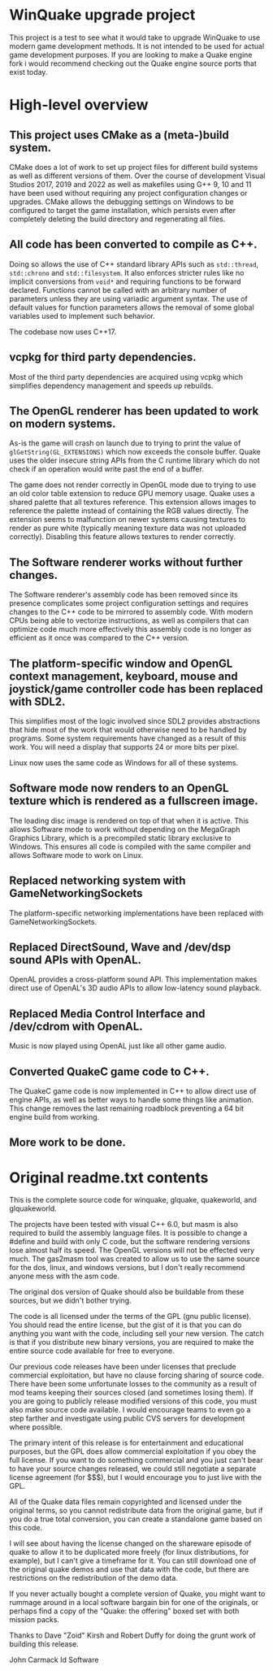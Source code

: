 # WinQuake upgrade project

This project is a test to see what it would take to upgrade WinQuake to use modern game development methods.
It is not intended to be used for actual game development purposes.
If you are looking to make a Quake engine fork i would recommend checking out the Quake engine source ports that exist today.

# High-level overview

## This project uses CMake as a (meta-)build system.

CMake does a lot of work to set up project files for different build systems as well as different versions of them.
Over the course of development Visual Studios 2017, 2019 and 2022 as well as makefiles using G++ 9, 10 and 11 have been used without requiring any project configuration changes or upgrades.
CMake allows the debugging settings on Windows to be configured to target the game installation, which persists even after completely deleting the build directory and regenerating all files.

## All code has been converted to compile as C++.

Doing so allows the use of C++ standard library APIs such as `std::thread`, `std::chrono` and `std::filesystem`.
It also enforces stricter rules like no implicit conversions from `void*` and requiring functions to be forward declared.
Functions cannot be called with an arbitrary number of parameters unless they are using variadic argument syntax.
The use of default values for function parameters allows the removal of some global variables used to implement such behavior.

The codebase now uses C++17.

## vcpkg for third party dependencies.

Most of the third party dependencies are acquired using vcpkg which simplifies dependency management and speeds up rebuilds.

## The OpenGL renderer has been updated to work on modern systems.

As-is the game will crash on launch due to trying to print the value of `glGetString(GL_EXTENSIONS)` which now exceeds the console buffer.
Quake uses the older insecure string APIs from the C runtime library which do not check if an operation would write past the end of a buffer.

The game does not render correctly in OpenGL mode due to trying to use an old color table extension to reduce GPU memory usage.
Quake uses a shared palette that all textures reference. This extension allows images to reference the palette instead of containing the RGB values directly.
The extension seems to malfunction on newer systems causing textures to render as pure white (typically meaning texture data was not uploaded correctly).
Disabling this feature allows textures to render correctly.

## The Software renderer works without further changes.

The Software renderer's assembly code has been removed since its presence complicates some project configuration settings and requires changes to the C++ code to be mirrored to assembly code.
With modern CPUs being able to vectorize instructions, as well as compilers that can optimize code much more effectively this assembly code is no longer as efficient as it once was compared to the C++ version.

## The platform-specific window and OpenGL context management, keyboard, mouse and joystick/game controller code has been replaced with SDL2.

This simplifies most of the logic involved since SDL2 provides abstractions that hide most of the work that would otherwise need to be handled by programs.
Some system requirements have changed as a result of this work. You will need a display that supports 24 or more bits per pixel.

Linux now uses the same code as Windows for all of these systems.

## Software mode now renders to an OpenGL texture which is rendered as a fullscreen image.

The loading disc image is rendered on top of that when it is active.
This allows Software mode to work without depending on the MegaGraph Graphics Library, which is a precompiled static library exclusive to Windows.
This ensures all code is compiled with the same compiler and allows Software mode to work on Linux.

## Replaced networking system with GameNetworkingSockets

The platform-specific networking implementations have been replaced with GameNetworkingSockets.

## Replaced DirectSound, Wave and /dev/dsp sound APIs with OpenAL.

OpenAL provides a cross-platform sound API. This implementation makes direct use of OpenAL's 3D audio APIs to allow low-latency sound playback.

## Replaced Media Control Interface and /dev/cdrom with OpenAL.

Music is now played using OpenAL just like all other game audio.

## Converted QuakeC game code to C++.

The QuakeC game code is now implemented in C++ to allow direct use of engine APIs, as well as better ways to handle some things like animation.
This change removes the last remaining roadblock preventing a 64 bit engine build from working.

## More work to be done.

# Original readme.txt contents

This is the complete source code for winquake, glquake, quakeworld, and 
glquakeworld.

The projects have been tested with visual C++ 6.0, but masm is also required 
to build the assembly language files.  It is possible to change a #define and 
build with only C code, but the software rendering versions lose almost half 
its speed.  The OpenGL versions will not be effected very much.  The 
gas2masm tool was created to allow us to use the same source for the dos, 
linux, and windows versions, but I don't really recommend anyone mess 
with the asm code.

The original dos version of Quake should also be buildable from these 
sources, but we didn't bother trying.

The code is all licensed under the terms of the GPL (gnu public license).  
You should read the entire license, but the gist of it is that you can do 
anything you want with the code, including sell your new version.  The catch 
is that if you distribute new binary versions, you are required to make the 
entire source code available for free to everyone.

Our previous code releases have been under licenses that preclude 
commercial exploitation, but have no clause forcing sharing of source code.  
There have been some unfortunate losses to the community as a result of 
mod teams keeping their sources closed (and sometimes losing them).  If 
you are going to publicly release modified versions of this code, you must 
also make source code available.  I would encourage teams to even go a step 
farther and investigate using public CVS servers for development where 
possible.

The primary intent of this release is for entertainment and educational 
purposes, but the GPL does allow commercial exploitation if you obey the 
full license.  If you want to do something commercial and you just can't bear 
to have your source changes released, we could still negotiate a separate 
license agreement (for $$$), but I would encourage you to just live with the 
GPL.

All of the Quake data files remain copyrighted and licensed under the 
original terms, so you cannot redistribute data from the original game, but if 
you do a true total conversion, you can create a standalone game based on 
this code.

I will see about having the license changed on the shareware episode of 
quake to allow it to be duplicated more freely (for linux distributions, for 
example), but I can't give a timeframe for it.  You can still download one of 
the original quake demos and use that data with the code, but there are 
restrictions on the redistribution of the demo data.

If you never actually bought a complete version of Quake, you might want 
to rummage around in a local software bargain bin for one of the originals, 
or perhaps find a copy of the "Quake: the offering" boxed set with both 
mission packs.

Thanks to Dave "Zoid" Kirsh and Robert Duffy for doing the grunt work of 
building this release.

John Carmack
Id Software


